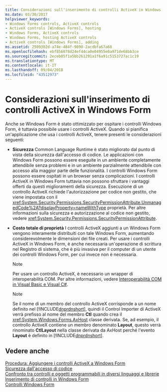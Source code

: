```yaml
---
title: Considerazioni sull'inserimento di controlli ActiveX in Windows Form
ms.date: 03/30/2017
helpviewer_keywords:
- Windows Forms controls, ActiveX controls
- ActiveX controls [Windows Forms], hosting
- Windows Forms, ActiveX controls
- Windows Forms, hosting ActiveX controls
- ActiveX controls [Windows Forms], adding
ms.assetid: 2509302d-a74e-484f-9890-2acdbfa67a68
ms.openlocfilehash: ebf856078d24ef44ca0e04955e0a971de68bb3ce
ms.sourcegitcommit: 2eceb05f1a5bb261291a1f6a91c5153727ac1c19
ms.translationtype: MT
ms.contentlocale: it-IT
ms.lasthandoff: 09/04/2018
ms.locfileid: "43512973"
---
```

# <a name="considerations-when-hosting-an-activex-control-on-a-windows-form"></a>Considerazioni sull'inserimento di controlli ActiveX in Windows Form
Anche se Windows Form è stato ottimizzato per ospitare i controlli Windows Form, è tuttavia possibile usare i controlli ActiveX. Quando si pianifica un'applicazione che usa i controlli ActiveX, tenere presenti le considerazioni seguenti:  
  
-   **Sicurezza** Common Language Runtime è stato migliorato dal punto di vista della sicurezza dall'accesso di codice. Le applicazioni con Windows Form possono essere eseguite in un ambiente completamente attendibile senza problemi e in un ambiente parzialmente attendibile con accesso alla maggior parte delle funzionalità. I controlli Windows Form possono essere ospitati in un browser senza complicazioni. I controlli ActiveX in Windows Form tuttavia non possono sfruttare i vantaggi offerti da questi miglioramenti della sicurezza. Esecuzione di un controllo ActiveX richiede l'autorizzazione per codice non gestito, che viene impostata con il <xref:System.Security.Permissions.SecurityPermissionAttribute.UnmanagedCode%2A?displayProperty=nameWithType> proprietà. Per altre informazioni sulla sicurezza e autorizzazione al codice non gestito, vedere <xref:System.Security.Permissions.SecurityPermissionAttribute>.  
  
-   **Costo totale di proprietà** I controlli ActiveX aggiunti a un Windows Form vengono interamente distribuiti con tale Windows Form, aumentando considerevolmente le dimensioni dei file creati. Per usare i controlli ActiveX in Windows Form, è anche necessaria un'operazione di scrittura nel Registro di sistema, che è più invasiva per il computer di un utente dei controlli Windows Form, per cui invece non è necessaria.  
  
    > [!NOTE]
    >  Per usare un controllo ActiveX, è necessario un wrapper di interoperabilità COM. Per altre informazioni, vedere [Interoperabilità COM in Visual Basic e Visual C#](~/docs/visual-basic/programming-guide/com-interop/com-interoperability-in-net-framework-applications.md).  
  
    > [!NOTE]
    >  Se il nome di un membro del controllo ActiveX corrisponde a un nome definito nel [!INCLUDE[dnprdnshort](../../../../includes/dnprdnshort-md.md)], quindi il Control Importer di ActiveX verrà prefisso al nome del membro **Ctl** quando crea il <xref:System.Windows.Forms.AxHost> classe derivata. Se, ad esempio, il controllo ActiveX contiene un membro denominato **Layout**, questo verrà rinominato **CtlLayout** nella classe derivata da AxHost perché l'evento **Layout** è definito in [!INCLUDE[dnprdnshort](../../../../includes/dnprdnshort-md.md)].  
  
## <a name="see-also"></a>Vedere anche  
 [Procedura: Aggiungere i controlli ActiveX a Windows Form](../../../../docs/framework/winforms/controls/how-to-add-activex-controls-to-windows-forms.md)  
 [Sicurezza dall'accesso di codice](../../../../docs/framework/misc/code-access-security.md)  
 [Confronto tra controlli e oggetti programmabili in diversi linguaggi e librerie](https://msdn.microsoft.com/library/021f2a1b-8247-4348-a5ad-e1d9ab23004b)  
 [Inserimento di controlli in Windows Form](../../../../docs/framework/winforms/controls/putting-controls-on-windows-forms.md)  
 [Controlli Windows Form](../../../../docs/framework/winforms/controls/index.md)
